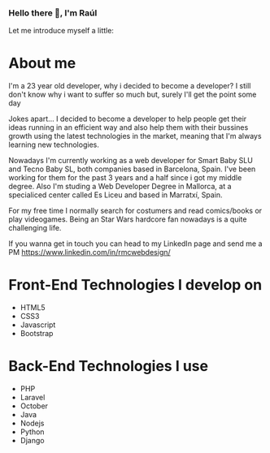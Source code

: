 ### Hello there 👋, I'm Raúl

Let me introduce myself a little:

# About me
I'm a 23 year old developer, why i decided to become a developer? I still don't know why i want to suffer so much but, surely I'll get the point some day

Jokes apart...
I decided to become a developer to help people get their ideas running in an efficient way and also help them with their bussines growth using the latest technologies in the market, meaning that I'm always learning new technologies.

Nowadays I'm currently working as a web developer for Smart Baby SLU and Tecno Baby SL, both companies based in Barcelona, Spain. I've been working for them for the past 3 years and a half since i got my middle degree. Also I'm studing a Web Developer Degree in Mallorca, at a specialiced center called Es Liceu and based in Marratxí, Spain.

For my free time I normally search for costumers and read comics/books or play videogames. Being an Star Wars hardcore fan nowadays is a quite challenging life.

If you wanna get in touch you can head to my LinkedIn page and send me a PM https://www.linkedin.com/in/rmcwebdesign/


# Front-End Technologies I develop on
- HTML5
- CSS3
- Javascript
- Bootstrap

# Back-End Technologies I use
- PHP
- Laravel
- October
- Java
- Nodejs
- Python
- Django


<!--
**Zerronir/zerronir** is a ✨ _special_ ✨ repository because its `README.md` (this file) appears on your GitHub profile.

Here are some ideas to get you started:

- 🔭 I’m currently working on ...
- 🌱 I’m currently learning ...
- 👯 I’m looking to collaborate on ...
- 🤔 I’m looking for help with ...
- 💬 Ask me about ...
- 📫 How to reach me: ...
- 😄 Pronouns: ...
- ⚡ Fun fact: ...
-->
